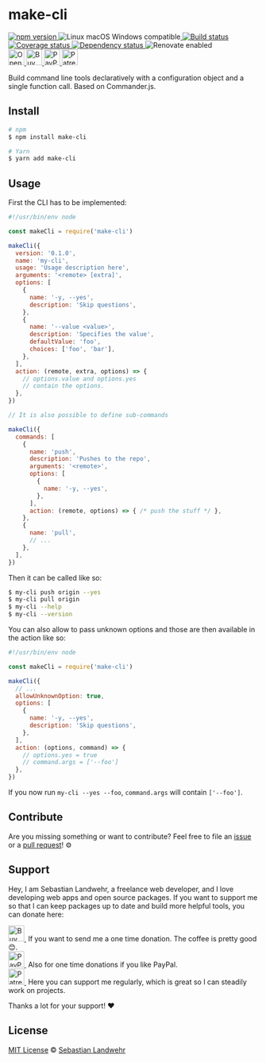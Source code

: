<!-- TITLE/ -->
# make-cli
<!-- /TITLE -->

<!-- BADGES/ -->
  <p>
    <a href="https://npmjs.org/package/make-cli">
      <img
        src="https://img.shields.io/npm/v/make-cli.svg"
        alt="npm version"
      >
    </a><img src="https://img.shields.io/badge/os-linux%20%7C%C2%A0macos%20%7C%C2%A0windows-blue" alt="Linux macOS Windows compatible"><a href="https://github.com/dword-design/make-cli/actions">
      <img
        src="https://github.com/dword-design/make-cli/workflows/build/badge.svg"
        alt="Build status"
      >
    </a><a href="https://codecov.io/gh/dword-design/make-cli">
      <img
        src="https://codecov.io/gh/dword-design/make-cli/branch/master/graph/badge.svg"
        alt="Coverage status"
      >
    </a><a href="https://david-dm.org/dword-design/make-cli">
      <img src="https://img.shields.io/david/dword-design/make-cli" alt="Dependency status">
    </a><img src="https://img.shields.io/badge/renovate-enabled-brightgreen" alt="Renovate enabled"><br/><a href="https://gitpod.io/#https://github.com/dword-design/make-cli">
      <img
        src="https://gitpod.io/button/open-in-gitpod.svg"
        alt="Open in Gitpod"
        height="32"
      >
    </a><a href="https://www.buymeacoffee.com/dword">
      <img
        src="https://www.buymeacoffee.com/assets/img/guidelines/download-assets-sm-2.svg"
        alt="Buy Me a Coffee"
        height="32"
      >
    </a><a href="https://paypal.me/SebastianLandwehr">
      <img
        src="https://sebastianlandwehr.com/images/paypal.svg"
        alt="PayPal"
        height="32"
      >
    </a><a href="https://www.patreon.com/dworddesign">
      <img
        src="https://sebastianlandwehr.com/images/patreon.svg"
        alt="Patreon"
        height="32"
      >
    </a>
</p>
<!-- /BADGES -->

<!-- DESCRIPTION/ -->
Build command line tools declaratively with a configuration object and a single function call. Based on Commander.js.
<!-- /DESCRIPTION -->

<!-- INSTALL/ -->
## Install

```bash
# npm
$ npm install make-cli

# Yarn
$ yarn add make-cli
```
<!-- /INSTALL -->

## Usage

First the CLI has to be implemented:

```js
#!/usr/bin/env node

const makeCli = require('make-cli')

makeCli({
  version: '0.1.0',
  name: 'my-cli',
  usage: 'Usage description here',
  arguments: '<remote> [extra]',
  options: [
    {
      name: '-y, --yes',
      description: 'Skip questions',
    },
    {
      name: '--value <value>',
      description: 'Specifies the value',
      defaultValue: 'foo',
      choices: ['foo', 'bar'],
    },
  ],
  action: (remote, extra, options) => {
    // options.value and options.yes
    // contain the options.
  },
})

// It is also possible to define sub-commands

makeCli({
  commands: [
    {
      name: 'push',
      description: 'Pushes to the repo',
      arguments: '<remote>',
      options: [
        {
          name: '-y, --yes',
        },
      ],
      action: (remote, options) => { /* push the stuff */ },
    },
    {
      name: 'pull',
      // ...
    },
  ],
})
```

Then it can be called like so:

```bash
$ my-cli push origin --yes
$ my-cli pull origin
$ my-cli --help
$ my-cli --version
```

You can also allow to pass unknown options and those are then available in the action like so:

```js
#!/usr/bin/env node

const makeCli = require('make-cli')

makeCli({
  // ...
  allowUnknownOption: true,
  options: [
    {
      name: '-y, --yes',
      description: 'Skip questions',
    },
  ],
  action: (options, command) => {
    // options.yes = true
    // command.args = ['--foo']
  },
})
```

If you now run `my-cli --yes --foo`, `command.args` will contain `['--foo']`.

<!-- LICENSE/ -->
## Contribute

Are you missing something or want to contribute? Feel free to file an [issue](https://github.com/dword-design/make-cli/issues) or a [pull request](https://github.com/dword-design/make-cli/pulls)! ⚙️

## Support

Hey, I am Sebastian Landwehr, a freelance web developer, and I love developing web apps and open source packages. If you want to support me so that I can keep packages up to date and build more helpful tools, you can donate here:

<p>
  <a href="https://www.buymeacoffee.com/dword">
    <img
      src="https://www.buymeacoffee.com/assets/img/guidelines/download-assets-sm-2.svg"
      alt="Buy Me a Coffee"
      height="32"
    >
  </a>&nbsp;If you want to send me a one time donation. The coffee is pretty good 😊.<br/>
  <a href="https://paypal.me/SebastianLandwehr">
    <img
      src="https://sebastianlandwehr.com/images/paypal.svg"
      alt="PayPal"
      height="32"
    >
  </a>&nbsp;Also for one time donations if you like PayPal.<br/>
  <a href="https://www.patreon.com/dworddesign">
    <img
      src="https://sebastianlandwehr.com/images/patreon.svg"
      alt="Patreon"
      height="32"
    >
  </a>&nbsp;Here you can support me regularly, which is great so I can steadily work on projects.
</p>

Thanks a lot for your support! ❤️

## License

[MIT License](https://opensource.org/licenses/MIT) © [Sebastian Landwehr](https://sebastianlandwehr.com)
<!-- /LICENSE -->
